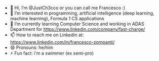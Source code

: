 - 👋 Hi, I’m @JustCh3cco or you can call me Francesco :)
- 👀 I’m interested in programming, artificial intelligence (deep learning, machine learning), Formula 1 CS applications
- 🌱 I’m currently learning Computer Science and working in ADAS Department for https://www.linkedin.com/company/fast-charge/
- 📫 How to reach me on Linkedin at: https://www.linkedin.com/in/francesco-zompanti/
- 😄 Pronouns: he/him
- ⚡ Fun fact: i'm a swimmer (ex semi-pro)    
<!--
**JustCh3cco/JustCh3cco** is a ✨ _special_ ✨ repository because its `README.md` (this file) appears on your GitHub profile.
